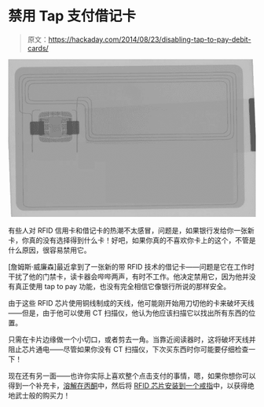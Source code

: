 # 禁用 Tap 支付借记卡

> 原文：<https://hackaday.com/2014/08/23/disabling-tap-to-pay-debit-cards/>

![XRAY of Debit Card](img/585c955c280979de60d0b9732cdc32f4.png)

有些人对 RFID 信用卡和借记卡的热潮不太感冒，问题是，如果银行发给你一张新卡，你真的没有选择得到什么卡！好吧，如果你真的不喜欢你卡上的这个，不管是什么原因，很容易禁用它。

[詹姆斯·威廉森]最近拿到了一张新的带 RFID 技术的借记卡——问题是它在工作时干扰了他的门禁卡，读卡器会哔哔两声，有时不工作。他决定禁用它，因为他并没有真正使用 tap to pay 功能，也没有完全相信它像银行所说的那样安全。

由于这些 RFID 芯片使用铜线制成的天线，他可能刚开始用刀切他的卡来破坏天线——但是，由于他可以使用 CT 扫描仪，他认为他应该扫描它以找出所有东西的位置。

只需在卡片边缘做一个小切口，或者剪去一角。当靠近阅读器时，这将破坏天线并阻止芯片通电——尽管如果你没有 CT 扫描仪，下次买东西时你可能要仔细检查一下！

现在还有另一面——也许你实际上喜欢整个点击支付的事情，嗯，如果你想你可以得到一个补充卡，[溶解在丙酮](http://hackaday.com/2012/07/17/store-your-rfid-transit-card-inside-your-cellphone/)中，然后将 [RFID 芯片安装到一个戒指](http://hackaday.com/2014/03/16/stuffing-an-rfid-card-into-a-finger-ring/)中，以获得绝地武士般的购买力！